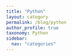 ```yaml
---
title: "Python"
layout: category
permalink: /blog/python
author_profile: true
taxonomy: Python
sidebar:
  nav: "categories"
---
```

